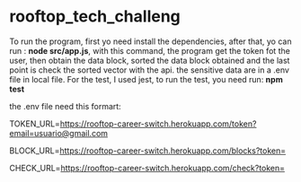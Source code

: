 # rooftop_tech_challeng
To run the program, first yo need install the dependencies, after that, yo can run : **node src/app.js**, with this command, the program get the token fot the user, then obtain the data block, sorted the data block obtained and the last point is check the sorted vector with the api.
the sensitive data are in a .env file in local file.
For the test, I used jest, to run the test, you need run: **npm test**

the .env file need this formart:

TOKEN_URL=https://rooftop-career-switch.herokuapp.com/token?email=usuario@gmail.com

BLOCK_URL=https://rooftop-career-switch.herokuapp.com/blocks?token=

CHECK_URL=https://rooftop-career-switch.herokuapp.com/check?token=


